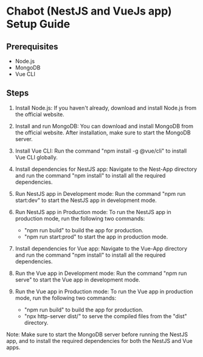 # Chabot (NestJS and VueJs app) Setup Guide

## Prerequisites
- Node.js
- MongoDB
- Vue CLI

## Steps

1. Install Node.js:
   If you haven't already, download and install Node.js from the official website.

2. Install and run MongoDB:
   You can download and install MongoDB from the official website. After installation, make sure to start the MongoDB server.

3. Install Vue CLI:
   Run the command "npm install -g @vue/cli" to install Vue CLI globally.

4. Install dependencies for NestJS app:
   Navigate to the Nest-App directory and run the command "npm install" to install all the required dependencies.

5. Run NestJS app in Development mode:
   Run the command "npm run start:dev" to start the NestJS app in development mode.

6. Run NestJS app in Production mode:
   To run the NestJS app in production mode, run the following two commands:
   - "npm run build" to build the app for production.
   - "npm run start:prod" to start the app in production mode.

7. Install dependencies for Vue app:
   Navigate to the Vue-App directory and run the command "npm install" to install all the required dependencies.

8. Run the Vue app in Development mode:
   Run the command "npm run serve" to start the Vue app in development mode.

9. Run the Vue app in Production mode:
   To run the Vue app in production mode, run the following two commands:
   - "npm run build" to build the app for production.
   - "npx http-server dist/" to serve the compiled files from the "dist" directory.

Note: Make sure to start the MongoDB server before running the NestJS app, and to install the required dependencies for both the NestJS and Vue apps.